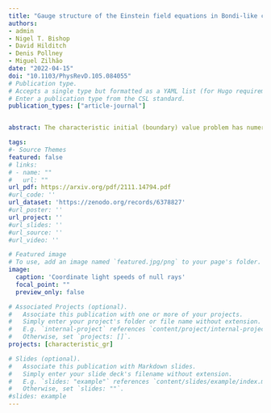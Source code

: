 ```yaml
---
title: "Gauge structure of the Einstein field equations in Bondi-like coordinates"
authors:
- admin
- Nigel T. Bishop
- David Hilditch
- Denis Pollney
- Miguel Zilhão
date: "2022-04-15"
doi: "10.1103/PhysRevD.105.084055"
# Publication type.
# Accepts a single type but formatted as a YAML list (for Hugo requirements).
# Enter a publication type from the CSL standard.
publication_types: ["article-journal"]


abstract: The characteristic initial (boundary) value problem has numerous applications in general relativity (GR) involving numerical studies and is often formulated using Bondi-like coordinates. Recently it was shown that several prototype formulations of this type are only weakly hyperbolic. Presently we examine the root cause of this result. In a linear analysis we identify the gauge, constraint, and physical blocks in the principal part of the Einstein field equations in such a gauge, and we show that the subsystem related to the gauge variables is only weakly hyperbolic. Weak hyperbolicity of the full system follows as a consequence in many cases. We demonstrate this explicitly in specific examples, and thus argue that Bondi-like gauges result in weakly hyperbolic free evolution systems under quite general conditions. Consequently the characteristic initial (boundary) value problem of GR in these gauges is rendered ill-posed in the simplest norms one would like to employ. The possibility of finding good alternative norms, in which well-posedness is achieved, is discussed. So motivated, we present numerical convergence tests with an implementation of full GR which demonstrate the effect of weak hyperbolicity in practice.

tags:
#- Source Themes
featured: false
# links:
# - name: ""
#   url: ""
url_pdf: https://arxiv.org/pdf/2111.14794.pdf
#url_code: ''
url_dataset: 'https://zenodo.org/records/6378827'
#url_poster: ''
url_project: ''
#url_slides: ''
#url_source: ''
#url_video: ''

# Featured image
# To use, add an image named `featured.jpg/png` to your page's folder. 
image:
  caption: 'Coordinate light speeds of null rays'
  focal_point: ""
  preview_only: false

# Associated Projects (optional).
#   Associate this publication with one or more of your projects.
#   Simply enter your project's folder or file name without extension.
#   E.g. `internal-project` references `content/project/internal-project/index.md`.
#   Otherwise, set `projects: []`.
projects: [characteristic_gr]

# Slides (optional).
#   Associate this publication with Markdown slides.
#   Simply enter your slide deck's filename without extension.
#   E.g. `slides: "example"` references `content/slides/example/index.md`.
#   Otherwise, set `slides: ""`.
#slides: example
---
```

